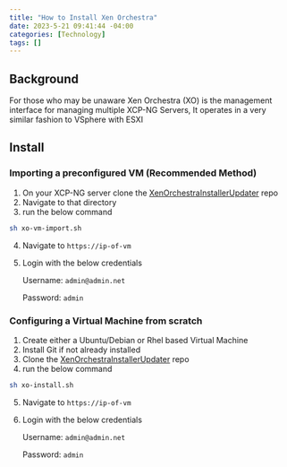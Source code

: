 ```yaml
---
title: "How to Install Xen Orchestra"
date: 2023-5-21 09:41:44 -04:00
categories: [Technology]
tags: []
---
```

## Background
For those who may be unaware Xen Orchestra (XO) is the management interface for managing multiple XCP-NG Servers, It operates in a very similar fashion to VSphere with ESXI

## Install
### Importing a preconfigured VM **(Recommended Method)**
1. On your XCP-NG server clone the [XenOrchestraInstallerUpdater](https://github.com/ronivay/XenOrchestraInstallerUpdater) repo
2. Navigate to that directory
3. run the below command
```bash
sh xo-vm-import.sh
```
4. Navigate to `https://ip-of-vm`
5. Login with the below credentials
    
    Username: `admin@admin.net`
    
    Password: `admin`

### Configuring a Virtual Machine from scratch
1. Create either a Ubuntu/Debian or Rhel based Virtual Machine
2. Install Git if not already installed
3. Clone the [XenOrchestraInstallerUpdater](https://github.com/ronivay/XenOrchestraInstallerUpdater) repo
4. run the below command
```bash
sh xo-install.sh
```
5. Navigate to `https://ip-of-vm`
6. Login with the below credentials
    
    Username: `admin@admin.net`
    
    Password: `admin`